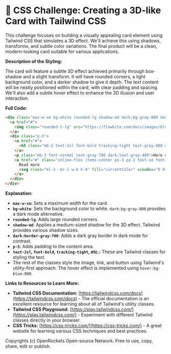 # 🐞 CSS Challenge:  Creating a 3D-like Card with Tailwind CSS


This challenge focuses on building a visually appealing card element using Tailwind CSS that simulates a 3D effect.  We'll achieve this using shadows, transforms, and subtle color variations. The final product will be a clean, modern-looking card suitable for various applications.

**Description of the Styling:**

The card will feature a subtle 3D effect achieved primarily through box-shadow and a slight transform.  It will have rounded corners, a light background color, and a darker shadow to give it depth. The text content will be neatly positioned within the card, with clear padding and spacing. We'll also add a subtle hover effect to enhance the 3D illusion and user interaction.


**Full Code:**

```html
<div class="max-w-sm bg-white rounded-lg shadow-md dark:bg-gray-800 dark:border-gray-700">
  <a href="#">
    <img class="rounded-t-lg" src="https://flowbite.com/docs/images/blog/image-1.jpg" alt="" />
  </a>
  <div class="p-5">
    <a href="#">
      <h5 class="mb-2 text-2xl font-bold tracking-tight text-gray-900 dark:text-white">Noteworthy Tech</h5>
    </a>
    <p class="mb-3 font-normal text-gray-700 dark:text-gray-400">Here are the tech news that we think will matter this week</p>
    <a href="#" class="inline-flex items-center px-3 py-2 text-sm font-medium text-center text-white bg-blue-700 rounded-lg hover:bg-blue-800 focus:ring-4 focus:outline-none focus:ring-blue-300 dark:bg-blue-600 dark:hover:bg-blue-700 dark:focus:ring-blue-800">
      Read more
      <svg class="ml-2 -mr-1 w-4 h-4" fill="currentColor" viewBox="0 0 20 20" xmlns="http://www.w3.org/2000/svg"><path fill-rule="evenodd" d="M10.293 3.293a1 1 0 011.414 1.414l3 3a1 1 0 01-1.414 1.414l-3-3a1 1 0 01-1.414-1.414l3-3a1 1 0 000-1.414z" clip-rule="evenodd"></path><path fill-rule="evenodd" d="M6.707 6.707a1 1 0 011.414 0l3 3a1 1 0 01-1.414 1.414l-3-3a1 1 0 010-1.414z" clip-rule="evenodd"></path></svg>
    </a>
  </div>
</div>

```


**Explanation:**

* **`max-w-sm`**: Sets a maximum width for the card.
* **`bg-white`**: Sets the background color to white.  `dark:bg-gray-800` provides a dark mode alternative.
* **`rounded-lg`**: Adds large rounded corners.
* **`shadow-md`**: Applies a medium-sized shadow for the 3D effect.  Tailwind provides various shadow sizes.
* **`dark:border-gray-700`**: Adds a dark gray border in dark mode for contrast.
* **`p-5`**: Adds padding to the content area.
* **`text-2xl`, `font-bold`, `tracking-tight`, etc.:**  These are Tailwind classes for styling the text.
* The rest of the classes style the image, link, and button using Tailwind's utility-first approach.  The hover effect is implemented using `hover:bg-blue-800`.

**Links to Resources to Learn More:**

* **Tailwind CSS Documentation:** [https://tailwindcss.com/docs](https://tailwindcss.com/docs) - The official documentation is an excellent resource for learning about all of Tailwind's utility classes.
* **Tailwind CSS Playground:** [https://play.tailwindcss.com/](https://play.tailwindcss.com/) - Experiment with different Tailwind classes directly in your browser.
* **CSS Tricks:** [https://css-tricks.com/](https://css-tricks.com/) - A great website for learning various CSS techniques and best practices.


Copyrights (c) OpenRockets Open-source Network. Free to use, copy, share, edit or publish.

